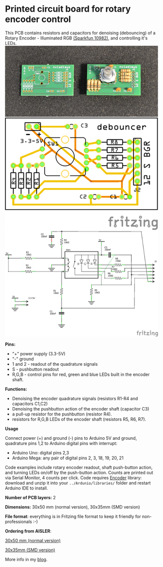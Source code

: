 # Printed circuit board for rotary encoder control
This PCB contains resistors and capacitors for denoising (debouncing) of a Rotary Encoder - Illuminated RGB [(Sparkfun 10982)](https://www.sparkfun.com/products/10982), and controlling it's LEDs.
 ![pcb photo](/pcb/PCB-manufactured.png "PCB bare (left) and assembled (right)")
 ![pcb normal size](/pcb/RotaryEncoderRGB_Sparkfun_debouncing_board_pcb.png "Normal-size verion, 30x50 mm")
 ![Schematics](/pcb/RotaryEncoderRGB_Sparkfun_debouncing_board_schem_small.png  "Schematics")

**Pins:**
* "+" power supply (3.3-5V)
* "-" ground
* 1 and 2 - readout of the quadrature signals 
* S - pushbutton readout
* R,G,B - control pins for red, green and blue LEDs built in the encoder shaft.

**Functions:**
* Denoising the encoder quadrature signals (resistors R1-R4 and capacitors C1,C2)
* Denoising the pushbutton action of the encoder shaft (capacitor C3)
* a pull-up resistor for the pushbutton (resistor R4).
* resistors for R,G,B LEDs of the encoder shaft (resistors R5, R6, R7).

**Usage**

Connect power (+) and ground (-) pins to Arduino 5V and ground, quadrature pins 1,2 to Arduino digital pins with interrupt:
* Arduino Uno: digital pins 2,3
* Arduino Mega: any pair of digital pins	2, 3, 18, 19, 20, 21

Code examples include rotary encoder readout, shaft push-button action, and turning LEDs on/off by the push-button action. Counts are printed out via Serial Monitor, 4 counts per click. Code requires [Encoder](https://github.com/PaulStoffregen/Encoder) library: download and unzip it into your `../Ardunio/libraries/` folder and restart Arduino IDE to install. 

**Number of PCB layers:** 2

**Dimensions:** 30x50 mm (normal version), 30x35mm (SMD version)

**File format**: everything is in Fritzing file format to keep it friendly for non-professionals :-)

**Ordering from AISLER**: 

[30x50 mm (normal version)](https://aisler.net/nvladimus/myboard/debouncing-board-for-rotary-encoder-illuminated-rgb-sparkfun-10982-size-30x50-mm)

[30x35mm (SMD version)](https://aisler.net/nvladimus/myboard/debouncing-board-for-rotary-encoder-illuminated-rgb-sparkfun-10982-smd-style-size-30x35-mm)

More info in my [blog](https://high-na.blogspot.com/2017/12/rotaryEncoder.html).

